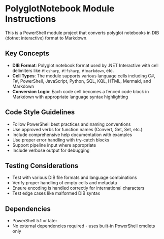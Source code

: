 <!-- Use this file to provide workspace-specific custom instructions to Copilot. For more details, visit https://code.visualstudio.com/docs/copilot/copilot-customization#_use-a-githubcopilotinstructionsmd-file -->

# PolyglotNotebook Module Instructions

This is a PowerShell module project that converts polyglot notebooks in DIB (dotnet interactive) format to Markdown.

## Key Concepts

- **DIB Format**: Polyglot notebook format used by .NET Interactive with cell delimiters like `#!csharp`, `#!fsharp`, `#!markdown`, etc.
- **Cell Types**: The module supports various language cells including C#, F#, PowerShell, JavaScript, Python, SQL, KQL, HTML, Mermaid, and Markdown
- **Conversion Logic**: Each code cell becomes a fenced code block in Markdown with appropriate language syntax highlighting

## Code Style Guidelines

- Follow PowerShell best practices and naming conventions
- Use approved verbs for function names (Convert, Get, Set, etc.)
- Include comprehensive help documentation with examples
- Use proper error handling with try-catch blocks
- Support pipeline input where appropriate
- Include verbose output for debugging

## Testing Considerations

- Test with various DIB file formats and language combinations
- Verify proper handling of empty cells and metadata
- Ensure encoding is handled correctly for international characters
- Test edge cases like malformed DIB syntax

## Dependencies

- PowerShell 5.1 or later
- No external dependencies required - uses built-in PowerShell cmdlets only

